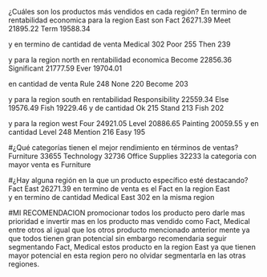 ¿Cuáles son los productos más vendidos en cada región?
En termino de rentabilidad economica para la region East son
Fact	26271.39
Meet	21895.22
Term	19588.34

y  en termino de cantidad de venta
Medical  	302
Poor	           255
Then	           239

y para la region north
en rentabilidad economica
Become	22856.36
Significant 	21777.59
Ever	           19704.01

en cantidad de venta 
Rule	        248
None         220
Become     203

y para la region south
en rentabilidad
Responsibility	22559.34
Else	  19576.49
Fish	  19229.46
y de cantidad 
Ok	215
Stand	213
Fish	202

y para la region west
Four	24921.05
Level	20886.65
Painting	20059.55
y en cantidad 
Level	248
Mention	216
Easy	195


#¿Qué categorías tienen el mejor rendimiento en términos de ventas?
Furniture	33655
Technology	32736
Office Supplies	32233
la  categoria con mayor venta es Furniture

#¿Hay alguna región en la que un producto específico esté destacando?
Fact	East	26271.39 
en termino de venta es el Fact en la region 	East	
y en termino de cantidad 
Medical	East	302
en la misma region

#MI RECOMENDACION 
promocionar todos los producto pero darle mas prioridad e invertir mas
en los producto mas vendido como Fact, Medical entre otros al igual que
los otros producto mencionado anterior mente ya que todos tienen gran
potencial sin embargo recomendaria seguir segmentando Fact, Medical estos
producto en la region East ya que tienen mayor potencial en esta
region pero no olvidar segmentarla en las otras regiones.
